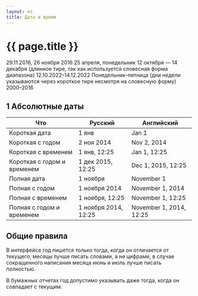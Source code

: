 ```yaml
---
layout: es
title: Дата и время
---
```


# {{ page.title }}

29.11.2016, 26 ноября 2016 25 апреля, понедельник 12 октября — 14 декабря (длинное тире, так как используется словесная форма диапазона) 12.10.2022–14.12.2022 Понедельник–пятница (дни недели указываются через короткое тире несмотря на словесную форму) 2000–2016






## 1 Абсолютные даты



| Что                         | Русский              | Английский              |
| --------------------------- | -------------------- | ----------------------- |
| Короткая дата               | 1 янв                | Jan 1                   |
| Короткая с годом            | 2 ноя 2014           | Nov 2, 2014             |
| Короткая с временем         | 1 янв, 12:25         | Jan 1, 12:25            |
| Короткая с годом и временем | 1 дек 2015, 12:25    | Dec 1, 2015, 12:25      |
| Полная дата                 | 1 ноября             | November 1              |
| Полная с годом              | 1 ноября 2014        | November 1, 2014        |
| Полная с временем           | 1 ноября, 12:25      | November 1, 12:25       |
| Полная с годом и временем   | 1 ноября 2014, 12:25 | November 1, 2014, 12:25 |










## Общие правила

В интерфейсе год пишется только тогда, когда он отличается от текущего, месяцы лучше писать словами, а не цифрами, в случае сокращенного написания месяца июнь и июль лучше писать полностью.

В бумажных отчетах год допустимо указывать даже тогда, когда он совпадает с текущим.




